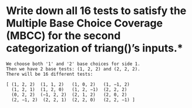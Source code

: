 # Write down all 16 tests to satisfy the Multiple Base Choice Coverage (MBCC) for the second categorization of triang()’s inputs.*
```
We choose both '1' and '2' base choices for side 1.
Then we have 2 base tests: (1, 2, 2) and (2, 2, 2).
There will be 16 different tests:

[ (1, 2, 2)  (1, 1, 2)   (1, 0, 2)   (1, −1, 2) 
  (1, 2, 1)  (1, 2, 0)   (1, 2, −1)  (2, 2, 2)
  (0, 2, 2)  (−1, 2, 2)  (2, 1, 2)   (2, 0, 2)
  (2, −1, 2)  (2, 2, 1)  (2, 2, 0)   (2, 2, −1) ]
```
